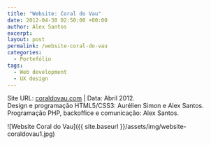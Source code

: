 ```yaml
---
title: "Website: Coral do Vau"
date: 2012-04-30 02:50:00 +00:00
author: Alex Santos
excerpt:
layout: post
permalink: /website-coral-do-vau
categories:
  - Portefólio
tags:
  - Web development
  - UX design
---
```

<p>Site URL: <a href="http://coraldovau.com" target="_blank">coraldovau.com</a> | Data: Abril 2012.<br>
Design e programação HTML5/CSS3: Aurélien Simon e Alex Santos. Programação PHP, backoffice e comunicação: Alex Santos.</p>


![Website Coral do Vau]({{ site.baseurl }}/assets/img/website-coraldovau1.jpg)
